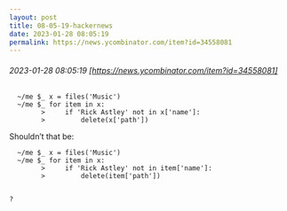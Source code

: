 ```yaml
---
layout: post
title: 08-05-19-hackernews
date: 2023-01-28 08:05:19
permalink: https://news.ycombinator.com/item?id=34558081
---
```


###### 2023-01-28 08:05:19 [https://news.ycombinator.com/item?id=34558081]
<p><pre><code>  ~&#x2F;me $_ x = files(&#x27;Music&#x27;)
  ~&#x2F;me $_ for item in x:
        &gt;     if &#x27;Rick Astley&#x27; not in x[&#x27;name&#x27;]:
        &gt;         delete(x[&#x27;path&#x27;])
</code></pre>
Shouldn’t that be:<p><pre><code>  ~&#x2F;me $_ x = files(&#x27;Music&#x27;)
  ~&#x2F;me $_ for item in x:
        &gt;     if &#x27;Rick Astley&#x27; not in item[&#x27;name&#x27;]:
        &gt;         delete(item[&#x27;path&#x27;])

?</code></pre>
